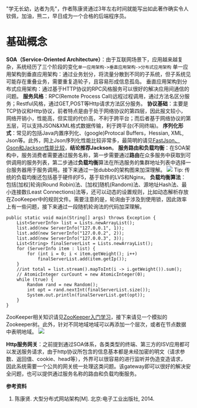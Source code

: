 "学无长幼，达者为先"，作者陈康贤通过3年左右时间就能写出如此著作确实令人钦佩，加油，熊二，早日成为一个合格的后端程序员。

# 基础概念 #
**SOA（Service-Oriented Architecture）**：由于互联网场景下，应用越来越复杂，系统经历了三个阶段的变化`单一应用架构->垂直应用架构->分布式应用架构`
单一应用架构到垂直应用架构：通过业务划分，将流量分散到不同的子系统，但子系统见可能存在重叠业务，需要重复造轮子，且容易形成信息孤岛。
垂直应用架构到分布式应用架构：通过基于HTTP协议的RPC风格服务可以很好的解决应用间通信的问题。
**服务风格**：RPC(Remote Process Call)远程过程调用，通过方法名区分服务；Restful风格，通过GET,POST等Http请求方法区分服务。
**协议基础**：主要是TCP协议和Http协议，前者特点是由于处于网络协议的第四层，因此报文较小，网络开销小，性能高，但实现的代价高，不利于跨平台；而后者基于网络协议的第五层，可以支持JSON&XML格式数据传输，利于跨平台(不同终端)。
**序列化形式**：常见的包括Java内置序列化、(google)Protocal Buffers，Hessian, XML, Json等。此外，网上Json序列化性能比较非常多，最简明的请见[FastJson、Gson和Jackson性能比较](http://blog.csdn.net/accountwcx/article/details/50252657)，**结论推荐Jackson**。
**服务路由和负载均衡**：在SOA架构中，服务消费者需要通过服务名称，第一步需要通过**路由**在众多服务中获取到可供调用的服务列表，第二步通过**负载均衡**算法在所选服务的集群地址列表中选择一台服务器用于服务调用。接下来通过一张dubbo的架构图来加深理解。
![](http://i.imgur.com/Vi5MzbL.png)
Tip:
传统的负载均衡还包括基于硬件的F5，基于软件的LVS和Nginx。
**负载均衡算法**：包括[加权]轮询(Round Robin)法、[加权]随机(Random)法、源地址Hash法、最小连接数(Least Connections)法等，还可以动态的设置规则，比如动态解析存放在ZooKeeper中的规则文件。需要注意的是，轮询由于涉及到使用锁，因此效率上有一些问题，接下来通过一段随机轮询法的代码加深理解。

	public static void main(String[] args) throws Exception {
		List<ServerInfo> list = Lists.newArrayList();
		list.add(new ServerInfo("127.0.0.1", 1));
		list.add(new ServerInfo("127.0.0.2", 2));
		list.add(new ServerInfo("127.0.0.3", 3));
		List<String> finalServerList = Lists.newArrayList();
		for (ServerInfo item : list) {
			for (int i = 0; i < item.getWeight(); i++)
				finalServerList.add(item.getIp());
		}
		//int total = list.stream().mapToInt(i -> i.getWeight()).sum();
		// AtomicInteger curCount = new AtomicInteger(0);
		while (true) {
			Random rand = new Random();
			int opt = rand.nextInt(finalServerList.size());
			System.out.println(finalServerList.get(opt));
		}
	}

ZooKeeper相关知识请见[ZooKeeper入门学习](http://www.cnblogs.com/wanliwang01/p/zookeeper01.html)，接下来请见一个模拟的Zookeeper树。此外，针对不同地域地域可以再添加一个层次，或者在节点数据中表明地域。
![](http://i.imgur.com/PLZJlkA.png)

**Http服务网关**：之前提到通过SOA体系，各类类型的终端、第三方的ISV应用都可以发送服务请求，由于http协议所包含的信息基本都是未经加密的明文（请求参数、返回值、cookie、head等），外界可以很容易的进行监听并伪造变造请求，因此系统需要一个公共的网关统一处理这类问题。该gateway即可以很好的解决安全问题，也可以提供通过服务名称的路由和负载均衡服务。

**参考资料**
1. 陈康贤. 大型分布式网站架构[M]. 北京:电子工业出版社, 2014.